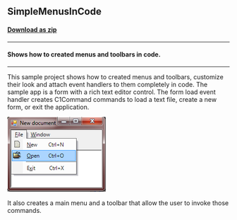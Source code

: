 ## SimpleMenusInCode
#### [Download as zip](https://minhaskamal.github.io/DownGit/#/home?url=https://github.com/GrapeCity/ComponentOne-WinForms-Samples/tree/master/NetFramework\Command\CS\SimpleMenusInCode)
____
#### Shows how to created menus and toolbars in code.
____
This sample project shows how to created menus and toolbars, customize their look and attach event handlers to them completely in code.
The sample app is a form with a rich text editor control.
The form load event handler creates C1Command commands to load a text file, create a new form, or exit the application.

![screenshot](screenshot.png)

It also creates a main menu and a toolbar that allow the user to invoke those commands. 